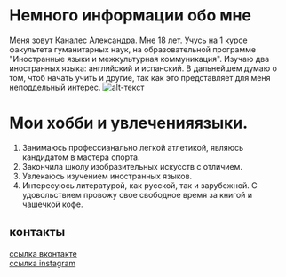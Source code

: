 # Немного информации обо мне

Меня зовут Каналес Александра. Мне 18 лет. Учусь на 1 курсе факультета гуманитарных наук, на образовательной программе "Иностранные языки и межкультурная коммуникация". Изучаю два иностранных языка: английский и испанский. В дальнейшем думаю о том, чтоб начать учить и другие, так как это представляет для меня неподдельный интерес.
![alt-текст](https://pp.userapi.com/c637622/v637622585/69b25/5QFtLOTOetw.jpg)

# Мои хобби и увлеченияязыки.
1. Занимаюсь профессианально легкой атлетикой, являюсь кандидатом в мастера спорта.  
2. Закончила школу изобразительных искусств с отличием.  
3. Увлекаюсь изучением иностранных языков.  
4. Интересуюсь литературой, как русской, так и зарубежной. С удовольствием провожу свое свободное время за книгой и чашечкой кофе.

## контакты
[ссылка вконтакте](https://m.vk.com/a_kanales)  
[ссылка instagram](https://www.instagram.com/a_kanales)
